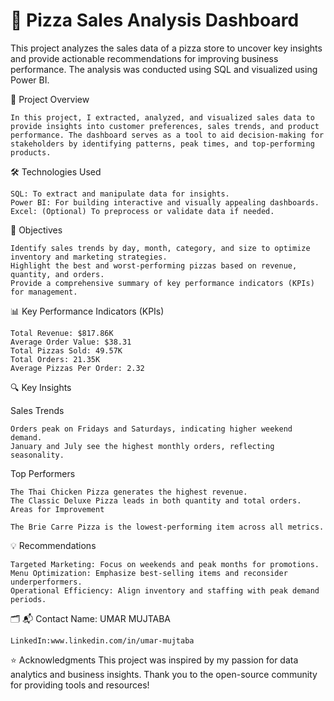 
# 🍕 Pizza Sales Analysis Dashboard
This project analyzes the sales data of a pizza store to uncover key insights and provide actionable recommendations for improving business performance. The analysis was conducted using SQL and visualized using Power BI.

📌 Project Overview

    In this project, I extracted, analyzed, and visualized sales data to provide insights into customer preferences, sales trends, and product performance. The dashboard serves as a tool to aid decision-making for stakeholders by identifying patterns, peak times, and top-performing products.

🛠 Technologies Used

    SQL: To extract and manipulate data for insights.
    Power BI: For building interactive and visually appealing dashboards.
    Excel: (Optional) To preprocess or validate data if needed.

🎯 Objectives 

    Identify sales trends by day, month, category, and size to optimize inventory and marketing strategies.
    Highlight the best and worst-performing pizzas based on revenue, quantity, and orders.
    Provide a comprehensive summary of key performance indicators (KPIs) for management.
📊 Key Performance Indicators (KPIs)

    Total Revenue: $817.86K
    Average Order Value: $38.31
    Total Pizzas Sold: 49.57K
    Total Orders: 21.35K
    Average Pizzas Per Order: 2.32
🔍 Key Insights

Sales Trends

    Orders peak on Fridays and Saturdays, indicating higher weekend demand.
    January and July see the highest monthly orders, reflecting seasonality.
Top Performers

    The Thai Chicken Pizza generates the highest revenue.
    The Classic Deluxe Pizza leads in both quantity and total orders.
    Areas for Improvement

    The Brie Carre Pizza is the lowest-performing item across all metrics.
💡 Recommendations

    Targeted Marketing: Focus on weekends and peak months for promotions.
    Menu Optimization: Emphasize best-selling items and reconsider underperformers.
    Operational Efficiency: Align inventory and staffing with peak demand periods.





🗂
📬 Contact
    Name: UMAR MUJTABA
    
    LinkedIn:www.linkedin.com/in/umar-mujtaba

⭐ Acknowledgments
This project was inspired by my passion for data analytics and business insights. Thank you to the open-source community for providing tools and resources!



